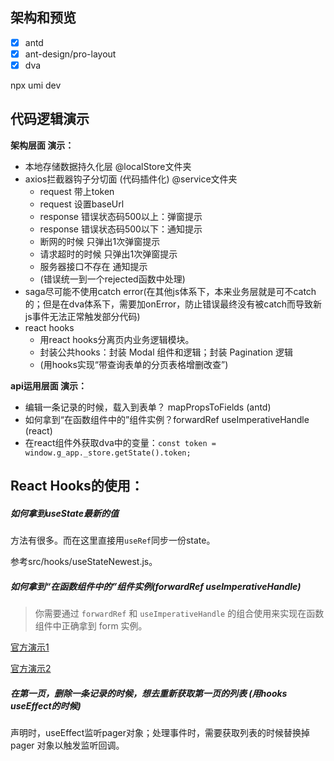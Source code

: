 ## 架构和预览

- [x] antd
- [x] ant-design/pro-layout
- [x] dva

npx umi dev

## 代码逻辑演示

**架构层面 演示：**

- 本地存储数据持久化层 @localStore文件夹
- axios拦截器钩子分切面 (代码插件化) @service文件夹
  - request 带上token
  - request 设置baseUrl
  - response 错误状态码500以上：弹窗提示
  - response 错误状态码500以下：通知提示
  - 断网的时候 只弹出1次弹窗提示
  - 请求超时的时候 只弹出1次弹窗提示
  - 服务器接口不存在 通知提示
  - (错误统一到一个rejected函数中处理)
- saga尽可能不使用catch error(在其他js体系下，本来业务层就是可不catch的；但是在dva体系下，需要加onError，防止错误最终没有被catch而导致新js事件无法正常触发部分代码)
- react hooks
  - 用react hooks分离页内业务逻辑模块。
  - 封装公共hooks：封装 Modal 组件和逻辑；封装 Pagination 逻辑
  - (用hooks实现“带查询表单的分页表格增删改查”)

**api运用层面 演示：**

- 编辑一条记录的时候，载入到表单？ mapPropsToFields (antd)
- 如何拿到“在函数组件中的”组件实例？forwardRef useImperativeHandle (react)
- 在react组件外获取dva中的变量：`const token = window.g_app._store.getState().token;`

## React Hooks的使用：

##### 如何拿到useState最新的值

方法有很多。而在这里直接用`useRef`同步一份state。

参考src/hooks/useStateNewest.js。

##### 如何拿到“在函数组件中的”组件实例(forwardRef useImperativeHandle)

> 你需要通过 `forwardRef` 和 `useImperativeHandle` 的组合使用来实现在函数组件中正确拿到 form 实例。

[官方演示1](https://ant.design/components/form-cn/#%E5%A6%82%E4%BD%95%E5%9C%A8%E5%87%BD%E6%95%B0%E7%BB%84%E4%BB%B6%E4%B8%AD%E6%8B%BF%E5%88%B0-form-%E5%AE%9E%E4%BE%8B%EF%BC%9F)

[官方演示2](https://github.com/ant-design/ant-design/pull/19937/files/e22830985c025a4979239b42e46a12dc96b32b87#diff-c228e588c2e28d43fdccf78a6045206b)

##### 在第一页，删除一条记录的时候，想去重新获取第一页的列表 (用hooks useEffect的时候)

声明时，useEffect监听pager对象；处理事件时，需要获取列表的时候替换掉 pager 对象以触发监听回调。
